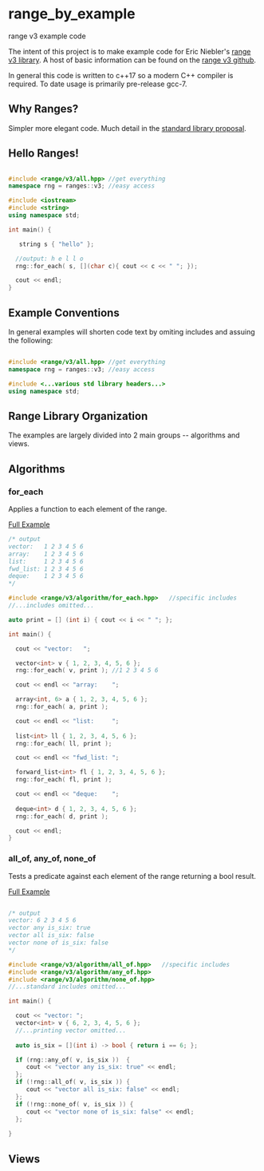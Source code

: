 # range_by_example
range v3 example code

The intent of this project is to make example code for Eric Niebler's [range v3 library]( https://ericniebler.github.io/range-v3/).  A host of basic information can be found on the [range v3 github](https://github.com/ericniebler/range-v3).

In general this code is written to c++17 so a modern C++ compiler is required. To date usage is primarily pre-release gcc-7.

## Why Ranges?

Simpler more elegant code. Much detail in the [standard library proposal](http://www.open-std.org/jtc1/sc22/wg21/docs/papers/2014/n4128.html).

## Hello Ranges!

```c++

#include <range/v3/all.hpp> //get everything 
namespace rng = ranges::v3; //easy access

#include <iostream>
#include <string>
using namespace std;

int main() {

   string s { "hello" };

  //output: h e l l o
  rng::for_each( s, [](char c){ cout << c << " "; });

  cout << endl;
}
```

## Example Conventions

In general examples will shorten code text by omiting includes and assuing the following:

```c++

#include <range/v3/all.hpp> //get everything 
namespace rng = ranges::v3; //easy access

#include <...various std library headers...>
using namespace std;

```

## Range Library Organization

The examples are largely divided into 2 main groups -- algorithms and views. 

## Algorithms

### for_each

Applies a function to each element of the range.  

[Full Example](02_foreach_sequence.cpp)

```c++
/* output
vector:   1 2 3 4 5 6 
array:    1 2 3 4 5 6 
list:     1 2 3 4 5 6 
fwd_list: 1 2 3 4 5 6 
deque:    1 2 3 4 5 6 
*/

#include <range/v3/algorithm/for_each.hpp>   //specific includes
//...includes omitted...

auto print = [] (int i) { cout << i << " "; };

int main() {

  cout << "vector:   ";

  vector<int> v { 1, 2, 3, 4, 5, 6 };
  rng::for_each( v, print ); //1 2 3 4 5 6

  cout << endl << "array:    ";

  array<int, 6> a { 1, 2, 3, 4, 5, 6 };
  rng::for_each( a, print ); 

  cout << endl << "list:     ";
  
  list<int> ll { 1, 2, 3, 4, 5, 6 };
  rng::for_each( ll, print );

  cout << endl << "fwd_list: ";

  forward_list<int> fl { 1, 2, 3, 4, 5, 6 };
  rng::for_each( fl, print ); 

  cout << endl << "deque:    ";
  
  deque<int> d { 1, 2, 3, 4, 5, 6 };
  rng::for_each( d, print ); 

  cout << endl;
}
```

###  all_of, any_of, none_of

Tests a predicate against each element of the range returning a bool result.

[Full Example](06_all_any_none.cpp)

```c++

/* output
vector: 6 2 3 4 5 6 
vector any is_six: true
vector all is_six: false
vector none of is_six: false
*/

#include <range/v3/algorithm/all_of.hpp>   //specific includes
#include <range/v3/algorithm/any_of.hpp>  
#include <range/v3/algorithm/none_of.hpp>  
//...standard includes omitted...

int main() {

  cout << "vector: ";
  vector<int> v { 6, 2, 3, 4, 5, 6 };
  //...printing vector omitted...
  
  auto is_six = [](int i) -> bool { return i == 6; };

  if (rng::any_of( v, is_six ))  { 
     cout << "vector any is_six: true" << endl; 
  };
  if (!rng::all_of( v, is_six )) { 
     cout << "vector all is_six: false" << endl; 
  };
  if (!rng::none_of( v, is_six )) { 
     cout << "vector none of is_six: false" << endl; 
  };
  
}
```


## Views
